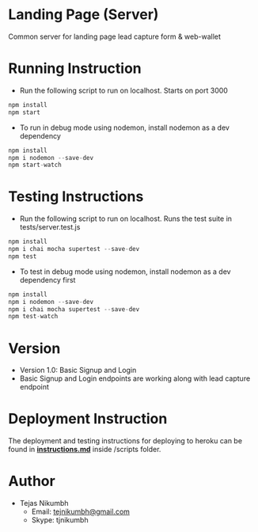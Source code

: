# Landing Page (Server)
Common server for landing page lead capture form & web-wallet

# Running Instruction
- Run the following script to run on localhost. Starts on port 3000
```javascript
npm install
npm start
```
- To run in debug mode using nodemon, install nodemon as a dev dependency
```javascript
npm install
npm i nodemon --save-dev
npm start-watch
```

# Testing Instructions
- Run the following script to run on localhost. Runs the test suite in tests/server.test.js
```javascript
npm install
npm i chai mocha supertest --save-dev
npm test
```
- To test in debug mode using nodemon, install nodemon as a dev dependency first
```javascript
npm install
npm i nodemon --save-dev
npm i chai mocha supertest --save-dev
npm test-watch
```

# Version
- Version 1.0: Basic Signup and Login
- Basic Signup and Login endpoints are working along with lead capture endpoint

# Deployment Instruction
The deployment and testing instructions for deploying to heroku can be found in [**instructions.md**](./scripts/instructions.md) inside /scripts folder.

# Author
  - Tejas Nikumbh
    - Email: tejnikumbh@gmail.com
    - Skype: tjnikumbh
